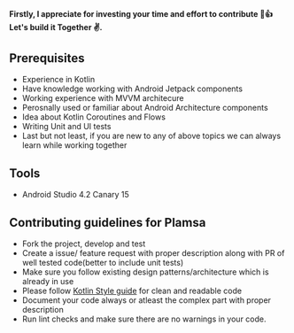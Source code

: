 #### Firstly, I appreciate for investing your time and effort to contribute 🎉👍 Let's build it Together ✌.

## Prerequisites
- Experience in Kotlin
- Have knowledge working with Android Jetpack components
- Working experience with MVVM architecure 
- Perosnally used or familiar about Android Architecture components
- Idea about Kotlin Coroutines and Flows
- Writing Unit and UI tests
- Last but not least, if you are new to any of above topics we can always learn while working together

## Tools
- Android Studio 4.2 Canary 15

## Contributing guidelines for Plamsa
- Fork the project, develop and test
- Create a issue/ feature request with proper description along with PR of well tested code(better to include unit tests)
- Make sure you follow existing design patterns/architecture which is already in use
- Please follow <a href="https://developer.android.com/kotlin/style-guide">Kotlin Style guide<a/> for clean and readable code
- Document your code always or atleast the complex part with proper description
- Run lint checks and make sure there are no warnings in your code.



